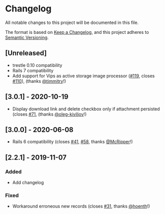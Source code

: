 # Changelog
All notable changes to this project will be documented in this file.

The format is based on [Keep a Changelog](https://keepachangelog.com/en/1.0.0/),
and this project adheres to [Semantic Versioning](https://semver.org/spec/v2.0.0.html).

## [Unreleased]

- trestle 0.10 compatibility
- Rails 7 compatibility
- Add support for Vips as active storage image processor ([#119](https://github.com/richardvenneman/trestle-active_storage/pull/119), closes [#110](https://github.com/richardvenneman/trestle-active_storage/issues/110)), (thanks [@timmitry](https://github.com/Timmitry)!)

## [3.0.1] - 2020-10-19
- Display download link and delete checkbox only if attachment persisted (closes [#71](https://github.com/richardvenneman/trestle-active_storage/issues/71), (thanks [@oleg-kiviljov](https://github.com/oleg-kiviljov)!)

## [3.0.0] - 2020-06-08
- Rails 6 compatibility (closes [#41](https://github.com/richardvenneman/trestle-active_storage/issues/41), [#58](https://github.com/richardvenneman/trestle-active_storage/issues/58), thanks [@McRipper](https://github.com/mcripper)!)

## [2.2.1] - 2019-11-07
### Added
- Add changelog

### Fixed
- Workaround erroneous new records (closes [#31](https://github.com/richardvenneman/trestle-active_storage/issues/31), thanks [@hoenth](https://github.com/hoenth)!)
